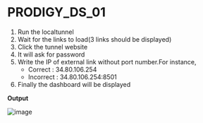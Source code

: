 # PRODIGY_DS_01

1. Run the localtunnel
1. Wait for the links to load(3 links should be displayed)
1. Click the tunnel website
1. It will ask for password
1. Write the IP of external link without port number.For instance,
    - Correct     :  34.80.106.254
    - Incorrect :  34.80.106.254:8501
1. Finally the dashboard will be displayed

**Output**

![image](https://github.com/Julie-0411/PRODIGY_DS_01/assets/156679415/0ab9b3e4-aad5-4f65-8470-7cec766dc3c0)

